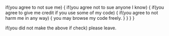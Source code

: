 if(you agree to not sue me) 
{ 
  if(you agree not to sue anyone I know) 
  {
    if(you agree to give me credit if you use some of my code)
    { 
      if(you agree to not harm me in any way) 
      { 
        you may browse my code freely. 
      } 
    }
  } 
}

if(you did not make the above if check) please leave.
